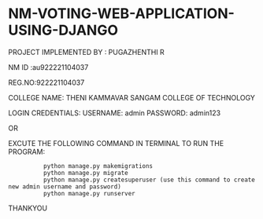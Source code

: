 # NM-VOTING-WEB-APPLICATION-USING-DJANGO

PROJECT IMPLEMENTED BY : PUGAZHENTHI R

NM ID :au922221104037

REG.NO:922221104037

COLLEGE NAME: THENI KAMMAVAR SANGAM COLLEGE OF TECHNOLOGY

LOGIN CREDENTIALS:
              USERNAME: admin
              PASSWORD: admin123
              
OR

  
  EXCUTE THE FOLLOWING COMMAND IN TERMINAL TO RUN THE PROGRAM:
  
              python manage.py makemigrations
              python manage.py migrate
              python manage.py createsuperuser (use this command to create new admin username and password)
              python manage.py runserver
              
THANKYOU
          
                 
